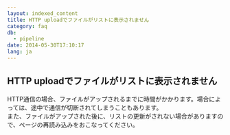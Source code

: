 ```yaml
---
layout: indexed_content
title: HTTP uploadでファイルがリストに表示されません
category: faq
db:
  - pipeline
date: 2014-05-30T17:10:17
lang: ja
---
```


## HTTP uploadでファイルがリストに表示されません

HTTP通信の場合、ファイルがアップされるまでに時間がかかります。場合によっては、途中で通信が切断されてしまうこともあります。<br>また、ファイルがアップされた後に、リストの更新がされない場合がありますので、ページの再読み込みをおこなってください。